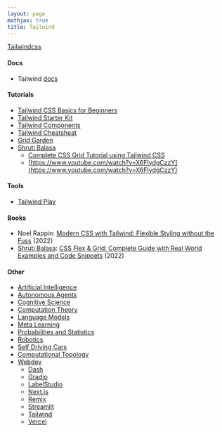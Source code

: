 ```yaml
---
layout: page
mathjax: true
title: Tailwind
---
```

[Tailwindcss](https://tailwindcss.com/)

#### Docs
* Tailwind [docs](https://tailwindcss.com/docs/installation)

#### Tutorials
* [Tailwind CSS Basics for Beginners](https://daily.dev/blog/tailwind-css-basics-for-beginners)
* [Tailwind Starter Kit](https://www.creative-tim.com/learning-lab/tailwind-starter-kit/documentation/react/navbars)
* [Tailwind Components](https://www.creative-tim.com/twcomponents/)
* [Tailwind Cheatsheat](https://nerdcave.com/tailwind-cheat-sheet)
* [Grid Garden](https://cssgridgarden.com/)
* [Shruti Balasa](https://www.youtube.com/Thirus)
  * [Complete CSS Grid Tutorial using Tailwind CSS](https://www.youtube.com/watch?v=kuY9MehvHh4)
  * [https://www.youtube.com/watch?v=X6FIydgCzzY](https://www.youtube.com/watch?v=X6FIydgCzzY)

#### Tools
* [Tailwind Play](https://play.tailwindcss.com/)

#### Books
* Noel Rappin: [Modern CSS with Tailwind: Flexible Styling without the Fuss](https://www.amazon.com/Modern-CSS-Tailwind-Flexible-Styling/dp/1680508180) (2022)
* [Shruti Balasa](https://www.youtube.com/Thirus): [CSS Flex & Grid: Complete Guide with Real World Examples and Code Snippets](https://www.amazon.com/CSS-Flex-Grid-Complete-Examples-ebook/dp/B0B52HR84M) (2022)

#### Other
* [Artificial Intelligence](/artificial_intelligence)
* [Autonomous Agents](/autonomous_agents)
* [Cognitive Science](/cognitive_science)
* [Computation Theory](/computation_theory)
* [Language Models](/language_models)
* [Meta Learning](/meta_learning)
* [Probabilities and Statistics](/probabilities_and_statistics)
* [Robotics](/robotics)
* [Self Driving Cars](/self_driving_cars)
* [Computational Topology](/computational_topology)
* [Webdev](/webdev)
  * [Dash](/webdev/dash)
  * [Gradio](/webdev/gradio)
  * [LabelStudio](/webdev/label_studio)
  * [Next.js](/webdev/next_js)
  * [Remix](/webdev/remix)
  * [Streamlit](/webdev/streamlit)
  * [Tailwind](/webdev/tailwind)
  * [Vercel](/webdev/vercel)
